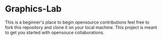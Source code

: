 # Graphics-Lab
This is a beginner's place to begin opensource contributions feel free to fork this repository and clone it on your local machine.
This project is meant to get you started with opensouce collaborations.  
